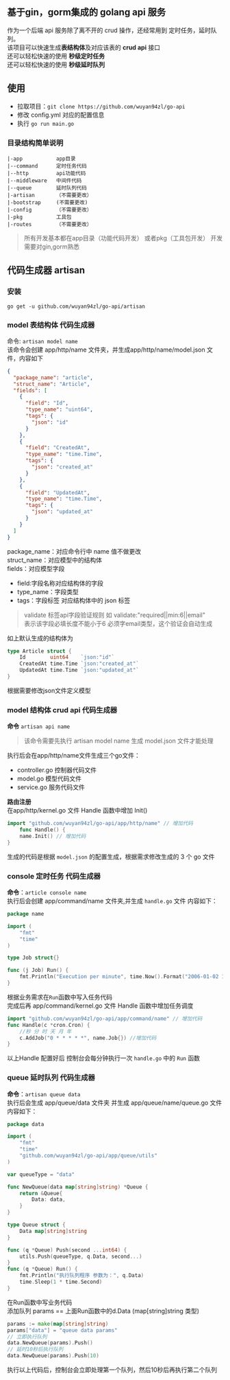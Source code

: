 ## 基于gin，gorm集成的 golang api 服务
作为一个后端 api 服务除了离不开的 crud 操作，还经常用到 定时任务，延时队列。  
该项目可以快速生成**表结构体**及对应该表的 **crud api** 接口  
还可以轻松快速的使用 **秒级定时任务**  
还可以轻松快速的使用 **秒级延时队列**
## 使用
- 拉取项目：`git clone https://github.com/wuyan94zl/go-api`  
- 修改 config.yml 对应的配置信息    
- 执行 `go run main.go`  

### 目录结构简单说明
```
|-app           app目录
|--command      定时任务代码
|--http         api功能代码
|--middleware   中间件代码
|--queue        延时队列代码
|-artisan       （不需要更改）
|-bootstrap     (不需要更改)
|-config        （不需要更改）
|-pkg           工具包
|-routes        （不需要更改）
```
> 所有开发基本都在app目录（功能代码开发） 或者pkg（工具包开发）
> 开发需要对gin,gorm熟悉


## 代码生成器 artisan
### 安装
`go get -u github.com/wuyan94zl/go-api/artisan`

### model 表结构体 代码生成器
命令: `artisan model name`  
该命令会创建 app/http/name 文件夹，并生成app/http/name/model.json 文件，内容如下  
```json
{
  "package_name": "article",
  "struct_name": "Article",
  "fields": [
    {
      "field": "Id",
      "type_name": "uint64",
      "tags": {
        "json": "id"
      }
    },
    {
      "field": "CreatedAt",
      "type_name": "time.Time",
      "tags": {
        "json": "created_at"
      }
    },
    {
      "field": "UpdatedAt",
      "type_name": "time.Time",
      "tags": {
        "json": "updated_at"
      }
    }
  ]
}
```

package_name：对应命令行中 name 值不做更改  
struct_name：对应模型中的结构体  
fields：对应模型字段

- field:字段名称对应结构体的字段
- type_name：字段类型
- tags：字段标签 对应结构体中的 json 标签

> validate 标签api字段验证规则 如 validate:"required||min:6||email"  
> 表示该字段必填长度不能小于6 必须字email类型，这个验证会自动生成

如上默认生成的结构体为  
```go
type Article struct {
    Id        uint64    `json:"id"`
    CreatedAt time.Time `json:"created_at"`
    UpdatedAt time.Time `json:"updated_at"`
}
```
根据需要修改json文件定义模型

### model 结构体 crud api 代码生成器
**命令** `artisan api name`
> 该命令需要先执行 artisan model name 生成 model.json 文件才能处理

执行后会在app/http/name文件生成三个go文件：  
- controller.go 控制器代码文件  
- model.go 模型代码文件  
- service.go 服务代码文件  

**路由注册**  
在app/http/kernel.go 文件 Handle 函数中增加 Init()
```go
import "github.com/wuyan94zl/go-api/app/http/name" // 增加代码
    func Handle() {
    name.Init() // 增加代码
}
```
生成的代码是根据 `model.json` 的配置生成，根据需求修改生成的 3 个 go 文件  

### console 定时任务 代码生成器
**命令**：`article console name`  
执行后会创建 app/command/name 文件夹,并生成 `handle.go` 文件 内容如下：

```go
package name

import (
	"fmt"
	"time"
)

type Job struct{}

func (j Job) Run() {
	fmt.Println("Execution per minute", time.Now().Format("2006-01-02 15:4:05"))
}

```

根据业务需求在`Run`函数中写入任务代码  
完成后再 app/command/kernel.go 文件 Handle 函数中增加任务调度
```go
import "github.com/wuyan94zl/go-api/app/command/name" // 增加代码
func Handle(c *cron.Cron) {
	//秒 分 时 天 月 年
	c.AddJob("0 * * * * *", name.Job{}) //增加代码
}

```
以上Handle 配置好后 控制台会每分钟执行一次 `handle.go` 中的 `Run` 函数  

### queue 延时队列 代码生成器
**命令**：`artisan queue data`  
执行后会生成 app/queue/data 文件夹 并生成 app/queue/name/queue.go 文件 内容如下：
```go
package data

import (
	"fmt"
	"time"
	"github.com/wuyan94zl/go-api/app/queue/utils"
)

var queueType = "data"

func NewQueue(data map[string]string) *Queue {
	return &Queue{
		Data: data,
	}
}

type Queue struct {
	Data map[string]string
}

func (q *Queue) Push(second ...int64) {
	utils.Push(queueType, q.Data, second...)
}
func (q *Queue) Run() {
	fmt.Println("执行队列程序 参数为：", q.Data)
	time.Sleep(1 * time.Second)
}


```
在Run函数中写业务代码  
添加队列 params == 上面Run函数中的d.Data (map[string]string 类型)
```go
params := make(map[string]string)
params["data"] = "queue data params"
// 立即执行队列
data.NewQueue(params).Push()
// 延时10秒后执行队列
data.NewQueue(params).Push(10)
```
执行以上代码后，控制台会立即处理第一个队列，然后10秒后再执行第二个队列  
